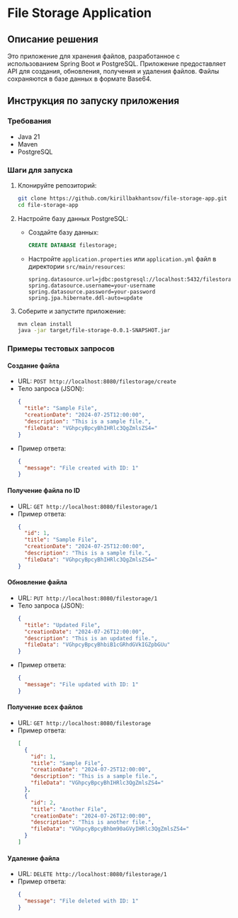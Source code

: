 # File Storage Application

## Описание решения

Это приложение для хранения файлов, разработанное с использованием Spring Boot и PostgreSQL. Приложение предоставляет API для создания, обновления, получения и удаления файлов. Файлы сохраняются в базе данных в формате Base64.

## Инструкция по запуску приложения

### Требования

- Java 21
- Maven
- PostgreSQL

### Шаги для запуска

1. Клонируйте репозиторий:
    ```bash
    git clone https://github.com/kirillbakhantsov/file-storage-app.git
    cd file-storage-app
    ```

2. Настройте базу данных PostgreSQL:
    - Создайте базу данных:
        ```sql
        CREATE DATABASE filestorage;
        ```

    - Настройте `application.properties` или `application.yml` файл в директории `src/main/resources`:
        ```properties
        spring.datasource.url=jdbc:postgresql://localhost:5432/filestorage
        spring.datasource.username=your-username
        spring.datasource.password=your-password
        spring.jpa.hibernate.ddl-auto=update
        ```

3. Соберите и запустите приложение:
    ```bash
    mvn clean install
    java -jar target/file-storage-0.0.1-SNAPSHOT.jar
    ```

### Примеры тестовых запросов

#### Создание файла

- URL: `POST http://localhost:8080/filestorage/create`
- Тело запроса (JSON):
    ```json
    {
      "title": "Sample File",
      "creationDate": "2024-07-25T12:00:00",
      "description": "This is a sample file.",
      "fileData": "VGhpcyBpcyBhIHRlc3QgZmlsZS4="
    }
    ```
- Пример ответа:
    ```json
    {
      "message": "File created with ID: 1"
    }
    ```

#### Получение файла по ID

- URL: `GET http://localhost:8080/filestorage/1`
- Пример ответа:
    ```json
    {
      "id": 1,
      "title": "Sample File",
      "creationDate": "2024-07-25T12:00:00",
      "description": "This is a sample file.",
      "fileData": "VGhpcyBpcyBhIHRlc3QgZmlsZS4="
    }
    ```

#### Обновление файла

- URL: `PUT http://localhost:8080/filestorage/1`
- Тело запроса (JSON):
    ```json
    {
      "title": "Updated File",
      "creationDate": "2024-07-26T12:00:00",
      "description": "This is an updated file.",
      "fileData": "VGhpcyBpcyBhbiB1cGRhdGVkIGZpbGUu"
    }
    ```
- Пример ответа:
    ```json
    {
      "message": "File updated with ID: 1"
    }
    ```

#### Получение всех файлов

- URL: `GET http://localhost:8080/filestorage`
- Пример ответа:
    ```json
    [
      {
        "id": 1,
        "title": "Sample File",
        "creationDate": "2024-07-25T12:00:00",
        "description": "This is a sample file.",
        "fileData": "VGhpcyBpcyBhIHRlc3QgZmlsZS4="
      },
      {
        "id": 2,
        "title": "Another File",
        "creationDate": "2024-07-26T12:00:00",
        "description": "This is another file.",
        "fileData": "VGhpcyBpcyBhbm90aGVyIHRlc3QgZmlsZS4="
      }
    ]
    ```

#### Удаление файла

- URL: `DELETE http://localhost:8080/filestorage/1`
- Пример ответа:
    ```json
    {
      "message": "File deleted with ID: 1"
    }
    ```
